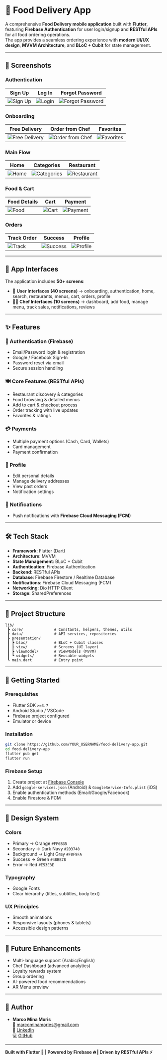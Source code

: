 # 🍕 Food Delivery App

A comprehensive **Food Delivery mobile application** built with **Flutter**, featuring **Firebase Authentication** for user login/signup and **RESTful APIs** for all food ordering operations.  
The app provides a seamless ordering experience with **modern UI/UX design**, **MVVM Architecture**, and **BLoC + Cubit** for state management.

---

## 📱 Screenshots

### Authentication
| Sign Up | Log In | Forgot Password |
|---------|---------|-----------------|
| ![Sign Up](screenshots/signup.png) | ![Login](screenshots/login.png) | ![Forgot Password](screenshots/forgot-password.png) |

### Onboarding
| Free Delivery | Order from Chef | Favorites |
|---------------|-----------------|-----------|
| ![Free Delivery](screenshots/onboarding-1.png) | ![Order from Chef](screenshots/onboarding-2.png) | ![Favorites](screenshots/onboarding-3.png) |

### Main Flow
| Home | Categories | Restaurant |
|------|------------|------------|
| ![Home](screenshots/home.png) | ![Categories](screenshots/home.png) | ![Restaurant](screenshots/restaurant.png) |

### Food & Cart
| Food Details | Cart | Payment |
|--------------|------|---------|
| ![Food](screenshots/food.png) | ![Cart](screenshots/cart.png) | ![Payment](screenshots/payment.png) |

### Orders
| Track Order | Success | Profile |
|-------------|---------|---------|
| ![Track](screenshots/track.png) | ![Success](screenshots/success.png) | ![Profile](screenshots/profile.png) |

---

## 🎨 App Interfaces

The application includes **50+ screens**:

- 👤 **User Interfaces (40 screens)** → onboarding, authentication, home, search, restaurants, menus, cart, orders, profile  
- 👨‍🍳 **Chef Interfaces (10 screens)** → dashboard, add food, manage menu, track sales, notifications, reviews  


---

## ✨ Features

### 🔐 Authentication (Firebase)
- Email/Password login & registration  
- Google / Facebook Sign-In  
- Password reset via email  
- Secure session handling  

### 🍽️ Core Features (RESTful APIs)
- Restaurant discovery & categories  
- Food browsing & detailed menus  
- Add to cart & checkout process  
- Order tracking with live updates  
- Favorites & ratings  

### 💳 Payments
- Multiple payment options (Cash, Card, Wallets)  
- Card management  
- Payment confirmation  

### 👤 Profile
- Edit personal details  
- Manage delivery addresses  
- View past orders  
- Notification settings  

### 🔔 Notifications
- Push notifications with **Firebase Cloud Messaging (FCM)**  

---

## 🛠️ Tech Stack

- **Framework**: Flutter (Dart)  
- **Architecture**: MVVM  
- **State Management**: BLoC + Cubit  
- **Authentication**: Firebase Authentication  
- **Backend**: RESTful APIs  
- **Database**: Firebase Firestore / Realtime Database  
- **Notifications**: Firebase Cloud Messaging (FCM)  
- **Networking**: Dio HTTP Client  
- **Storage**: SharedPreferences  

---

## 📂 Project Structure

```
lib/
 ┣ core/              # Constants, helpers, themes, utils
 ┣ data/              # API services, repositories
 ┣ presentation/
 ┃ ┣ bloc/            # BLoC + Cubit classes
 ┃ ┣ view/            # Screens (UI layer)
 ┃ ┣ viewmodel/       # ViewModels (MVVM)
 ┃ ┗ widgets/         # Reusable widgets
 ┗ main.dart          # Entry point
```

---

## 🚀 Getting Started

### Prerequisites
- Flutter SDK `>=3.7`
- Android Studio / VSCode
- Firebase project configured
- Emulator or device

### Installation
```bash
git clone https://github.com/YOUR_USERNAME/food-delivery-app.git
cd food-delivery-app
flutter pub get
flutter run
```

### Firebase Setup
1. Create project at [Firebase Console](https://console.firebase.google.com)  
2. Add `google-services.json` (Android) & `GoogleService-Info.plist` (iOS)  
3. Enable authentication methods (Email/Google/Facebook)  
4. Enable Firestore & FCM  

---

## 🎨 Design System

### Colors
- Primary → Orange `#FF6B35`  
- Secondary → Dark Navy `#2D3748`  
- Background → Light Gray `#F8F9FA`  
- Success → Green `#48BB78`  
- Error → Red `#E53E3E`  

### Typography
- Google Fonts  
- Clear hierarchy (titles, subtitles, body text)  

### UX Principles
- Smooth animations  
- Responsive layouts (phones & tablets)  
- Accessible design patterns  

---

## 🔮 Future Enhancements
- Multi-language support (Arabic/English)  
- Chef Dashboard (advanced analytics)  
- Loyalty rewards system  
- Group ordering  
- AI-powered food recommendations  
- AR Menu preview  

---

## 👤 Author
- **Marco Mina Moris**  
  📧 [marcominamories@gmail.com](mailto:marcominamories@gmail.com)  
  🔗 [LinkedIn](https://www.linkedin.com/in/marco-mina-515369262)  
  💻 [GitHub](https://github.com/MARCO-Develper)  

---

**Built with Flutter 💙 | Powered by Firebase 🔥 | Driven by RESTful APIs ⚡**
